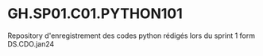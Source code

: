 # GH.SP01.C01.PYTHON101
Repository d'enregistrement des codes python rédigés lors du sprint 1 form DS.CDO.jan24
